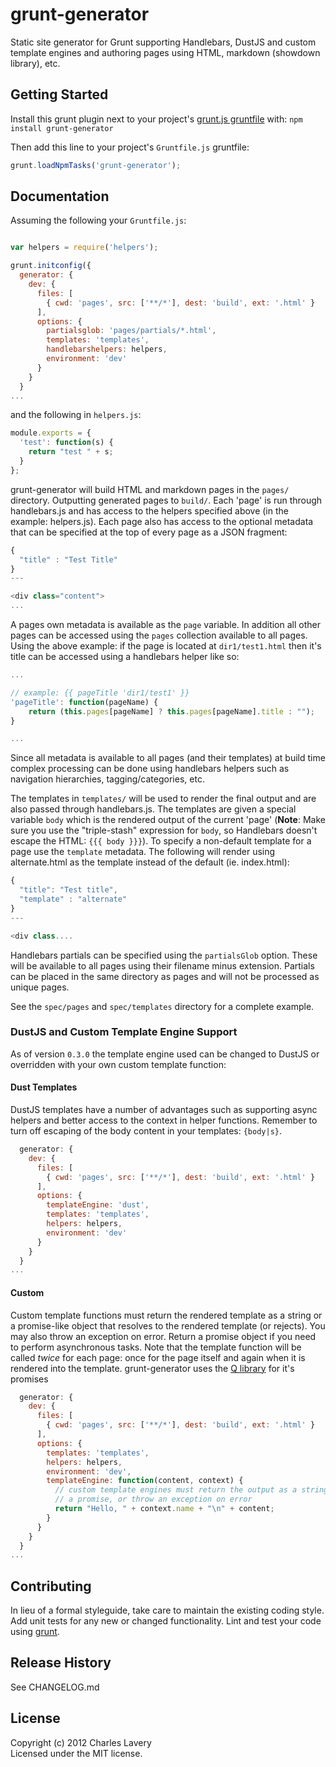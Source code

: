 # grunt-generator

Static site generator for Grunt supporting Handlebars, DustJS and custom template engines and authoring pages using HTML, markdown (showdown library), etc.

## Getting Started
Install this grunt plugin next to your project's [grunt.js gruntfile][getting_started] with: `npm install grunt-generator`

Then add this line to your project's `Gruntfile.js` gruntfile:

```javascript
grunt.loadNpmTasks('grunt-generator');
```

[grunt]: http://gruntjs.com/
[getting_started]: https://github.com/gruntjs/grunt/blob/master/docs/getting_started.md

## Documentation

Assuming the following your `Gruntfile.js`:

```javascript

var helpers = require('helpers');

grunt.initconfig({
  generator: {
    dev: {
      files: [
        { cwd: 'pages', src: ['**/*'], dest: 'build', ext: '.html' }
      ],
      options: {
        partialsglob: 'pages/partials/*.html',
        templates: 'templates',
        handlebarshelpers: helpers,
        environment: 'dev'
      }
    }
  }
...

```

and the following in `helpers.js`:

```javascript
module.exports = {
  'test': function(s) {
    return "test " + s;
  }
};
```
grunt-generator will build HTML and markdown pages in the `pages/` directory. Outputting generated pages to `build/`. Each 'page' is run through handlebars.js and has access to the helpers specified above (in the example: helpers.js). Each page also has access to the optional metadata that can be specified at the top of every page as a JSON fragment:

```javascript
{
  "title" : "Test Title"
}
---

<div class="content">
...
```

A pages own metadata is available as the `page` variable. In addition all other pages can be accessed using the `pages` collection available to all pages. Using the above example: if the page is located at `dir1/test1.html` then it's title can be accessed using a handlebars helper like so:

```javascript
...

// example: {{ pageTitle 'dir1/test1' }}
'pageTitle': function(pageName) {
    return (this.pages[pageName] ? this.pages[pageName].title : "");
}

...
```

Since all metadata is available to all pages (and their templates) at build time complex processing can be done using handlebars helpers such as navigation hierarchies, tagging/categories, etc.

The templates in `templates/` will be used to render the final output and are also passed through handlebars.js. The templates are given a special variable `body` which is the rendered output of the current 'page' (**Note**: Make sure you use the "triple-stash" expression for `body`, so Handlebars doesn't escape the HTML: `{{{ body }}}`). To specify a non-default template for a page use the `template` metadata. The following will render using alternate.html as the template instead of the default (ie. index.html):

```javascript
{
  "title": "Test title",
  "template" : "alternate"
}
---

<div class....
```

Handlebars partials can be specified using the `partialsGlob` option. These will be available to all pages using their filename minus extension. Partials can be placed in the same directory as pages and will not be processed as unique pages.

See the `spec/pages` and `spec/templates` directory for a complete example.

### DustJS and Custom Template Engine Support

As of version `0.3.0` the template engine used can be changed to DustJS or overridden with your own custom template function:

#### Dust Templates

DustJS templates have a number of advantages such as supporting async helpers and better access to the context in helper functions. Remember to turn off escaping of the body content in your templates: `{body|s}`.

```javascript
  generator: {
    dev: {
      files: [
        { cwd: 'pages', src: ['**/*'], dest: 'build', ext: '.html' }
      ],
      options: {
        templateEngine: 'dust',
        templates: 'templates',
        helpers: helpers,
        environment: 'dev'
      }
    }
  }
...
```

#### Custom

Custom template functions must return the rendered template as a string or a promise-like object that resolves to the rendered template (or rejects). You may also throw an exception on error. Return a promise object if you need to perform asynchronous tasks. Note that the template function will be called *twice* for each page: once for the page itself and again when it is rendered into the template. grunt-generator uses the [Q library][q] for it's promises

```javascript
  generator: {
    dev: {
      files: [
        { cwd: 'pages', src: ['**/*'], dest: 'build', ext: '.html' }
      ],
      options: {
        templates: 'templates',
        helpers: helpers,
        environment: 'dev',
        templateEngine: function(content, context) {
          // custom template engines must return the output as a string
          // a promise, or throw an exception on error
          return "Hello, " + context.name + "\n" + content;
        }
      }
    }
  }
...
```

[q]: [https://github.com/kriskowal/q/]

## Contributing
In lieu of a formal styleguide, take care to maintain the existing coding style. Add unit tests for any new or changed functionality. Lint and test your code using [grunt][grunt].

## Release History

See CHANGELOG.md

## License
Copyright (c) 2012 Charles Lavery  
Licensed under the MIT license.
